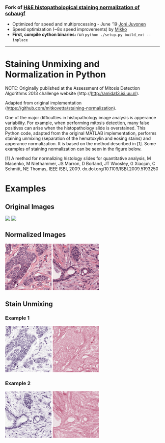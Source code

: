 ### Fork of [H&E histopathological staining normalization of schaugf](https://github.com/schaugf/HEnorm_python)
- Optimized for speed and multiprocessing - June '19 [Joni Juvonen](https://github.com/jpjuvo)
- Speed optimization (~8x speed improvements) by [Mikko](https://github.com/mjkvaak/HEnorm_python)
- **First, compile cython binaries:** run ```python ./setup.py build_ext --inplace```

-----------------------------------

# Staining Unmixing and Normalization in Python

NOTE: Originally published at the Assessment of Mitosis Detection Algorithms 2013 challenge website (http://http://amida13.isi.uu.nl).

Adapted from original implementation (https://github.com/mitkovetta/staining-normalization).

One of the major difficulties in histopathology image analysis is apperance variability. 
For example, when performing mitosis detection, many false positives can arise when the histopathology slide is overstained. 
This Python code, adapted from the original MATLAB implementation, performs staining unmixing (separation of the hematoxylin and eosing stains) and apperance normalization. 
It is based on the method described in [1]. Some examples of staining normalization can be seen in the figure below.

[1] A method for normalizing histology slides for quantitative analysis, M Macenko, M Niethammer, JS Marron, D Borland, JT Woosley, G Xiaojun, C Schmitt, NE Thomas, IEEE ISBI, 2009. dx.doi.org/10.1109/ISBI.2009.5193250

# Examples

## Original Images

<img src='imgs/example1.png' width='30%'>
<img src='imgs/example2.png' width='30%'>

## Normalized Images

<img src='normalized/example1.png' width='30%'>
<img src='normalized/example2.png' width='30%'>

## Stain Unmixing

### Example 1

<img src='normalized/example1_H.png' width='30%'>
<img src='normalized/example1_E.png' width='30%'>

### Example 2

<img src='normalized/example2_H.png' width='30%'>
<img src='normalized/example2_E.png' width='30%'>



